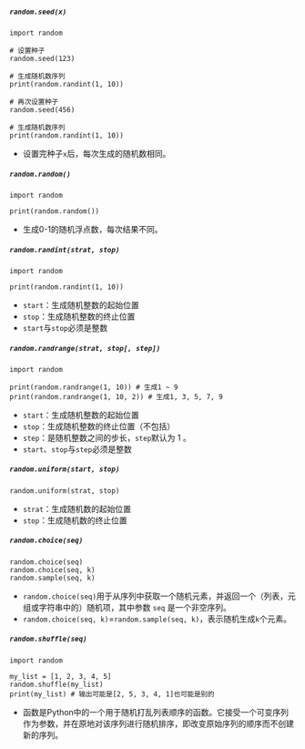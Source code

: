 ##### `random.seed(x)`
```
import random

# 设置种子
random.seed(123)

# 生成随机数序列
print(random.randint(1, 10))

# 再次设置种子
random.seed(456)

# 生成随机数序列
print(random.randint(1, 10))
```
- 设置完种子`x`后，每次生成的随机数相同。

##### `random.random()`
```
import random  
  
print(random.random())
```
- 生成0-1的随机浮点数，每次结果不同。

##### `random.randint(strat, stop)`
```
import random  
  
print(random.randint(1, 10))
```
- `start`：生成随机整数的起始位置
- `stop`：生成随机整数的终止位置
- `start`与`stop`必须是整数

##### `random.randrange(strat, stop[, step])`
```
import random  
  
print(random.randrange(1, 10)) # 生成1 ~ 9  
print(random.randrange(1, 10, 2)) # 生成1, 3, 5, 7, 9
```
- `start`：生成随机整数的起始位置
- `stop`：生成随机整数的终止位置（不包括）
- `step`：是随机整数之间的步长，`step`默认为 1 。
- `start`、`stop`与`step`必须是整数

##### `random.uniform(start, stop)`
```
random.uniform(strat, stop)
```
- `strat`：生成随机数的起始位置
- `stop`：生成随机数的终止位置

##### `random.choice(seq)`
```
random.choice(seq)
random.choice(seq, k)
random.sample(seq, k)
```
- `random.choice(seq)`用于从序列中获取一个随机元素，并返回一个（列表，元组或字符串中的）随机项，其中参数 `seq` 是一个非空序列。
- `random.choice(seq, k)`=`random.sample(seq, k)`，表示随机生成`k`个元素。

##### `random.shuffle(seq)`
```
import random

my_list = [1, 2, 3, 4, 5]
random.shuffle(my_list)
print(my_list) # 输出可能是[2, 5, 3, 4, 1]也可能是别的
```
- 函数是Python中的一个用于随机打乱列表顺序的函数。它接受一个可变序列作为参数，并在原地对该序列进行随机排序，即改变原始序列的顺序而不创建新的序列。